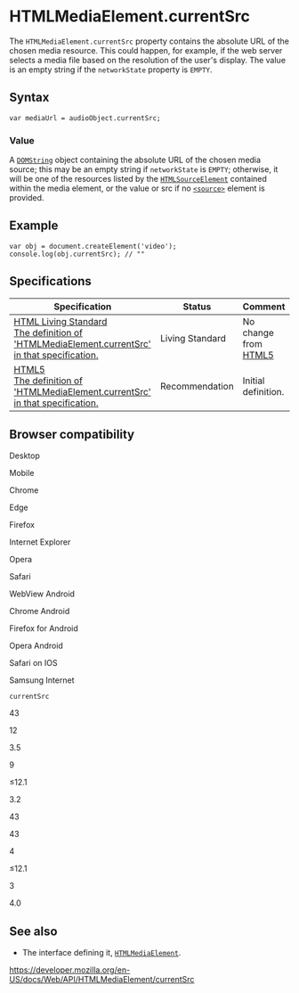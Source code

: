 # HTMLMediaElement.currentSrc

The `HTMLMediaElement.currentSrc` property contains the absolute URL of the chosen media resource. This could happen, for example, if the web server selects a media file based on the resolution of the user's display. The value is an empty string if the `networkState` property is `EMPTY`.

## Syntax

    var mediaUrl = audioObject.currentSrc;

### Value

A [`DOMString`](../domstring) object containing the absolute URL of the chosen media source; this may be an empty string if `networkState` is `EMPTY`; otherwise, it will be one of the resources listed by the [`HTMLSourceElement`](../htmlsourceelement) contained within the media element, or the value or src if no [`<source>`](https://developer.mozilla.org/en-US/docs/Web/HTML/Element/source) element is provided.

## Example

    var obj = document.createElement('video');
    console.log(obj.currentSrc); // ""

## Specifications

<table><thead><tr class="header"><th>Specification</th><th>Status</th><th>Comment</th></tr></thead><tbody><tr class="odd"><td><a href="https://html.spec.whatwg.org/multipage/#dom-media-currentsrc">HTML Living Standard<br />
<span class="small">The definition of 'HTMLMediaElement.currentSrc' in that specification.</span></a></td><td><span class="spec-living">Living Standard</span></td><td>No change from <a href="https://www.w3.org/TR/html52/">HTML5</a></td></tr><tr class="even"><td><a href="https://www.w3.org/TR/html52/embedded-content-0.html#htmlmediaelement">HTML5<br />
<span class="small">The definition of 'HTMLMediaElement.currentSrc' in that specification.</span></a></td><td><span class="spec-rec">Recommendation</span></td><td>Initial definition.</td></tr></tbody></table>

## Browser compatibility

Desktop

Mobile

Chrome

Edge

Firefox

Internet Explorer

Opera

Safari

WebView Android

Chrome Android

Firefox for Android

Opera Android

Safari on IOS

Samsung Internet

`currentSrc`

43

12

3.5

9

≤12.1

3.2

43

43

4

≤12.1

3

4.0

## See also

- The interface defining it, [`HTMLMediaElement`](../htmlmediaelement).

<a href="https://developer.mozilla.org/en-US/docs/Web/API/HTMLMediaElement/currentSrc" class="_attribution-link">https://developer.mozilla.org/en-US/docs/Web/API/HTMLMediaElement/currentSrc</a>
